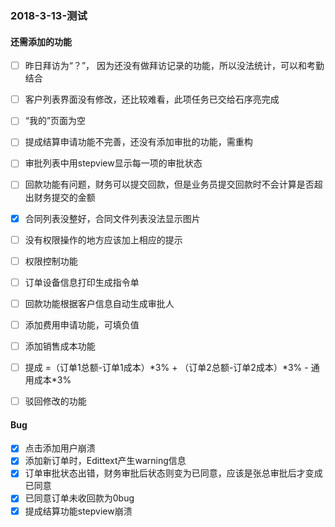 ### 2018-3-13-测试

#### 还需添加的功能

- [ ] 昨日拜访为“？”， 因为还没有做拜访记录的功能，所以没法统计，可以和考勤结合
- [ ] 客户列表界面没有修改，还比较难看，此项任务已交给石序亮完成
- [ ] “我的”页面为空
- [ ] 提成结算申请功能不完善，还没有添加审批的功能，需重构
- [ ] 审批列表中用stepview显示每一项的审批状态 
- [ ] 回款功能有问题，财务可以提交回款，但是业务员提交回款时不会计算是否超出财务提交的金额
- [x] 合同列表没整好，合同文件列表没法显示图片
- [ ] 没有权限操作的地方应该加上相应的提示
- [ ] 权限控制功能
- [ ] 订单设备信息打印生成指令单
- [ ] 回款功能根据客户信息自动生成审批人
- [ ] 添加费用申请功能，可填负值 
- [ ] 添加销售成本功能
- [ ] 提成 =（订单1总额-订单1成本）\*3% + （订单2总额-订单2成本）\*3% - 通用成本\*3%
- [ ] 驳回修改的功能



#### Bug

- [x] 点击添加用户崩溃
- [x] 添加新订单时，Edittext产生warning信息
- [x] 订单审批状态出错，财务审批后状态则变为已同意，应该是张总审批后才变成已同意
- [x] 已同意订单未收回款为0bug
- [x] 提成结算功能stepview崩溃